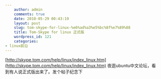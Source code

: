 ```yaml
---
    author: admin
    comments: true
    date: 2010-05-29 00:43:19
    layout: post
    slug: tom-skype-for-linux-%e6%ad%a3%e5%bc%8f%e7%89%88
    title: Tom-Skype for linux 正式版
    wordpress_id: 121
    categories:
- linux前沿
---
```


[http://skype.tom.com/help/linux/index_linux.htm](http://skype.tom.com/help/linux/index_linux.htm) 夜逛ubuntu中文论坛，看到有人说正式版出来了。发个帖子纪念下

